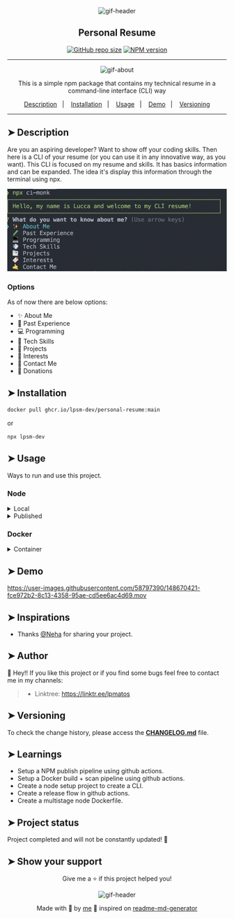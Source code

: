 <div align="center">

<img alt="gif-header" src="https://github.com/lpsm-dev/personal-resume/blob/main/assets/coding.gif" width="225"/>

<h2>Personal Resume</h2>

<div align="center">

[![GitHub repo size](https://img.shields.io/github/repo-size/lpsm-dev/personal-resume)](https://github.com/lpsm-dev/personal-resume)
[![NPM version](https://img.shields.io/npm/v/lpsm-dev?logo=npm&style=flat-square)](https://www.npmjs.org/package/lpsm-dev)

</div>

---

<img alt="gif-about" src="https://github.com/lpsm-dev/personal-resume/blob/main/assets/hey.gif" width="300"/>

<p>This is a simple npm package that contains my technical resume in a command-line interface (CLI) way</p>

<p align="center">
  <a href="#description">Description</a>&nbsp;&nbsp;&nbsp;|&nbsp;&nbsp;&nbsp;
  <a href="#installation">Installation</a>&nbsp;&nbsp;&nbsp;|&nbsp;&nbsp;&nbsp;
  <a href="#usage">Usage</a>&nbsp;&nbsp;&nbsp;|&nbsp;&nbsp;&nbsp;
  <a href="#demo">Demo</a>&nbsp;&nbsp;&nbsp;|&nbsp;&nbsp;&nbsp;
  <a href="#versioning">Versioning</a>
</p>

</div>

---

## ➤ Description

Are you an aspiring developer? Want to show off your coding skills. Then here is a CLI of your resume (or you can use it in any innovative way, as you want). This CLI is focused on my resume and skills. It has basics information and can be expanded. The idea it's display this information through the terminal using npx.

<p align="center">
  <img alt="CLI Example" src="./assets/cli.png" width="550"/>
</p>

### Options

As of now there are below options:

- ✨ About Me
- 🧪 Past Experience
- 💻 Programming
- 💨 Tech Skills
- 📑 Projects
- 🔖 Interests
- 🤙 Contact Me
- 💸 Donations

## ➤ Installation

```bash
docker pull ghcr.io/lpsm-dev/personal-resume:main
```

or

```bash
npx lpsm-dev
```

## ➤ Usage

Ways to run and use this project.

### Node

<details>
<summary>Local</summary>
<p>
Local execution method:

```bash
npm start
```

or

```bash
node index.js
```
</p>
</details>

<details>
<summary>Published</summary>
<p>

Published npm Package execution method:

```bash
npx lpsm-dev
```
</p>
</details>

### Docker

<details>
<summary>Container</summary>
<p>
To run the docker container:

```bash
docker container run \
  -it --rm --name personal-resume \
  ghcr.io/lpsm-dev/personal-resume:main
```

Click [here](https://github.com/lpsm-dev/personal-resume/pkgs/container/personal-resume/versions) to see available image tags.
</p>
</details>

## ➤ Demo

https://user-images.githubusercontent.com/58797390/148670421-fce972b2-8c13-4358-95ae-cd5ee6ac4d69.mov

## ➤ Inspirations <a name = "inspirations"></a>

* Thanks [@Neha](https://github.com/Neha/resume-cli) for sharing your project.

## ➤ Author

👤 Hey!! If you like this project or if you find some bugs feel free to contact me in my channels:

>
> * Linktree: https://linktr.ee/lpmatos
>

## ➤ Versioning

To check the change history, please access the [**CHANGELOG.md**](CHANGELOG.md) file.

## ➤ Learnings

* Setup a NPM publish pipeline using github actions.
* Setup a Docker build + scan pipeline using github actions.
* Create a node setup project to create a CLI.
* Create a release flow in github actions.
* Create a multistage node Dockerfile.

## ➤ Project status

Project completed and will not be constantly updated! 👋

## ➤ Show your support

<div align="center">

Give me a ⭐️ if this project helped you!

<img alt="gif-header" src="https://www.icegif.com/wp-content/uploads/baby-yoda-bye-bye-icegif.gif" width="350"/>

Made with 💜 by [me](https://github.com/lpsm-dev) 👋 inspired on [readme-md-generator](https://github.com/kefranabg/readme-md-generator)

</div>
